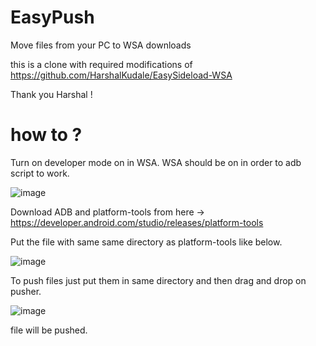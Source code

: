 # EasyPush
Move files from your PC to WSA downloads

this is a clone with required modifications of 
https://github.com/HarshalKudale/EasySideload-WSA

Thank you Harshal !

# how to ?

Turn on developer mode on in WSA. WSA should be on in order to adb script to work.

![image](https://user-images.githubusercontent.com/54770218/138224577-a58fc54a-e723-4ab7-9d1e-7a136b540c10.png)

Download ADB and platform-tools from here -> https://developer.android.com/studio/releases/platform-tools

Put the file with same same directory as platform-tools like below.

![image](https://user-images.githubusercontent.com/33003891/138290929-e96dcd24-cc61-45bd-964a-fe534d598b28.png)

To push files just put them in same directory and then drag and drop on pusher.

![image](https://user-images.githubusercontent.com/33003891/138291102-fb8730ff-64de-4298-84d8-2ce372d0cdc7.png)

file will be pushed.

